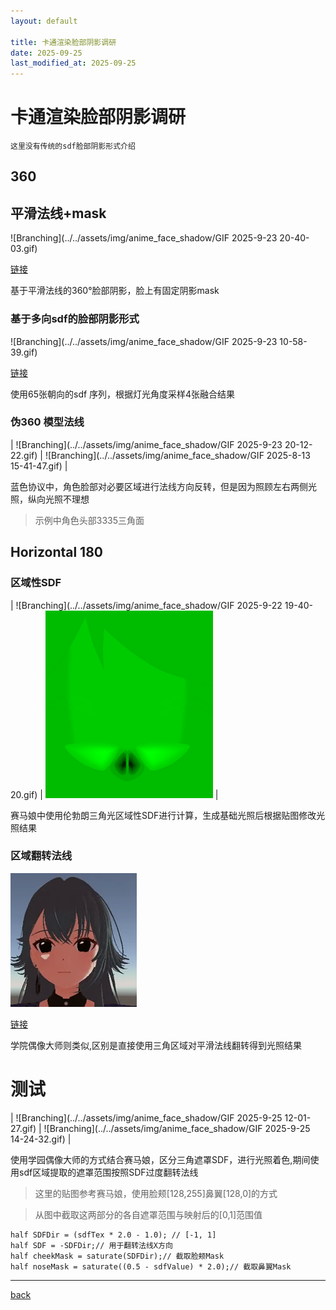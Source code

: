 ```yaml
---
layout: default

title: 卡通渲染脸部阴影调研
date: 2025-09-25
last_modified_at: 2025-09-25
---
```


# 卡通渲染脸部阴影调研

```
这里没有传统的sdf脸部阴影形式介绍
```

## 360
## 平滑法线+mask
![Branching](../../assets/img/anime_face_shadow/GIF 2025-9-23 20-40-03.gif)

[链接](https://x.com/rukikuri/status/1685593563911061504)

基于平滑法线的360°脸部阴影，脸上有固定阴影mask

### 基于多向sdf的脸部阴影形式

![Branching](../../assets/img/anime_face_shadow/GIF 2025-9-23 10-58-39.gif)

[链接](https://zhuanlan.zhihu.com/p/670837192)


使用65张朝向的sdf 序列，根据灯光角度采样4张融合结果

### 伪360 模型法线

| ![Branching](../../assets/img/anime_face_shadow/GIF 2025-9-23 20-12-22.gif) | ![Branching](../../assets/img/anime_face_shadow/GIF 2025-8-13 15-41-47.gif) |

蓝色协议中，角色脸部对必要区域进行法线方向反转，但是因为照顾左右两侧光照，纵向光照不理想
>示例中角色头部3335三角面

## Horizontal 180

### 区域性SDF

| ![Branching](../../assets/img/anime_face_shadow/GIF 2025-9-22 19-40-20.gif) | ![Branching](../../assets/img/anime_face_shadow/face2.png) |

赛马娘中使用伦勃朗三角光区域性SDF进行计算，生成基础光照后根据贴图修改光照结果

### 区域翻转法线

![Branching](../../assets/img/anime_face_shadow/face1.png)

[链接](https://zhuanlan.zhihu.com/p/1908718263602489063)

学院偶像大师则类似,区别是直接使用三角区域对平滑法线翻转得到光照结果

# 测试

| ![Branching](../../assets/img/anime_face_shadow/GIF 2025-9-25 12-01-27.gif) | ![Branching](../../assets/img/anime_face_shadow/GIF 2025-9-25 14-24-32.gif) |

使用学园偶像大师的方式结合赛马娘，区分三角遮罩SDF，进行光照着色,期间使用sdf区域提取的遮罩范围按照SDF过度翻转法线
>这里的贴图参考赛马娘，使用脸颊[128,255]鼻翼[128,0]的方式


>从图中截取这两部分的各自遮罩范围与映射后的[0,1]范围值

```shader
half SDFDir = (sdfTex * 2.0 - 1.0); // [-1, 1]
half SDF = -SDFDir;// 用于翻转法线X方向
half cheekMask = saturate(SDFDir);// 截取脸颊Mask
half noseMask = saturate((0.5 - sdfValue) * 2.0);// 截取鼻翼Mask
```

***

[back](../../coding-page.html)